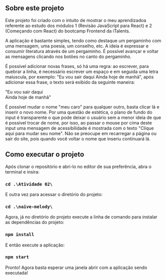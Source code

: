 ## Sobre este projeto
Este projeto foi criado com o intuito de mostrar o meu aprendizadoa referente ao estudo dos módulos 1 (Revisão JavaScript para React) e 2 (Começando com React) do bootcamp Frontend da iTalents. 

A aplicação é bastante simples, tendo como destaque um pergaminho com uma mensagem, uma poesia, um conselho, etc. A ideia é expressar e consumir literatura através de um pergaminho. É possível avançar e voltar as mensagens clicando nos botões no canto do pergaminho. 

É possível adicionar novas frases, só há uma regra: ao escrever, para quebrar a linha, é necessário escrever um espaço e em seguida uma letra maíuscula, por exemplo: "Eu vou sair daqui Ainda hoje de manhã", após adicionar essa frase, o texto será exibido da seguinte maneira:

"Eu vou sair daqui  
Ainda hoje de manhã"  

É possível mudar o nome "meu caro" para qualquer outro, basta clicar lá e inserir o novo nome. Por uma questão de estética, o plano de fundo do input é transparente o que pode deixar o usuário sem a menor ideia de que é possível trocar de nome, por isso, ao passar o mouse por cima deste input uma mensagem de acessibilidade é mostrada com o texto "Clique aqui para mudar seu nome". Não se preocupe em recarregar a página ou sair do site, pois quando você voltar o nome que inseriu continuará lá.

## Como executar o projeto

Após clonar o repositório e abri-lo no editor de sua preferência, abra o terminal e insira:

### `cd .\Atividade 02\`

E outra vez para acessar o diretório do projeto:

### `cd .\naive-melody\`

Agora, já no diretório do projeto execute a linha de comando para instalar as dependências do projeto:

### `npm install`

E então execute a aplicação:

### `npm start`

Pronto! Agora basta esperar uma janela abrir com a aplicação sendo executada!
